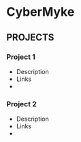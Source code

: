 # CyberMyke

## PROJECTS
### Project 1
- Description
- Links 
- 

### Project 2
- Description
- Links 
- 


